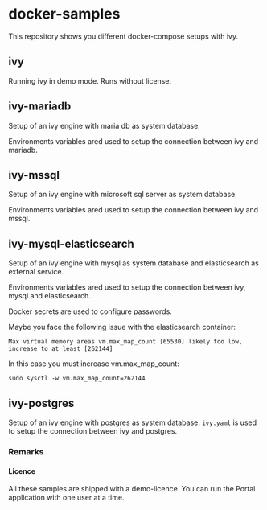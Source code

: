 # docker-samples

This repository shows you different docker-compose setups with ivy.

## ivy

Running ivy in demo mode. Runs without license.

## ivy-mariadb

Setup of an ivy engine with maria db as system database.

Environments variables ared used to setup the connection between
ivy and mariadb.

## ivy-mssql

Setup of an ivy engine with microsoft sql server as system database.

Environments variables ared used to setup the connection between
ivy and mssql.

## ivy-mysql-elasticsearch

Setup of an ivy engine with mysql as system database and
elasticsearch as external service.

Environments variables ared used to setup the connection between
ivy, mysql and elasticsearch.

Docker secrets are used to configure passwords.

Maybe you face the following issue with the elasticsearch container:
    
    Max virtual memory areas vm.max_map_count [65530] likely too low, increase to at least [262144]

In this case you must increase vm.max_map_count:

    sudo sysctl -w vm.max_map_count=262144

## ivy-postgres

Setup of an ivy engine with postgres as system database.
`ivy.yaml` is used to setup the connection between
ivy and postgres.

### Remarks

#### Licence

All these samples are shipped with a demo-licence. You can 
run the Portal application with one user at a time.
